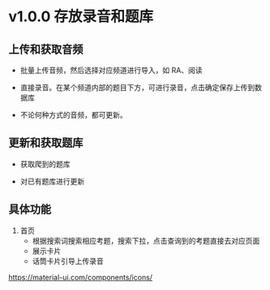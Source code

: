 # v1.0.0 存放录音和题库

## 上传和获取音频

-   批量上传音频，然后选择对应频道进行导入，如 RA、阅读

-   直接录音。在某个频道内部的题目下方，可进行录音，点击确定保存上传到数据库

-   不论何种方式的音频，都可更新。

## 更新和获取题库

-   获取爬到的题库

-   对已有题库进行更新

## 具体功能

1. 首页
    - 根据搜索词搜索相应考题，搜索下拉，点击查询到的考题直接去对应页面
    - 展示卡片
    - 话筒卡片引导上传录音

https://material-ui.com/components/icons/
